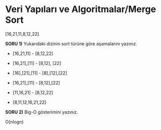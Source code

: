 # Veri Yapıları ve Algoritmalar/Merge Sort
[16,21,11,8,12,22] 

**SORU 1)** Yukarıdaki dizinin sort türüne göre aşamalarını yazınız.
- [16,21,11] - [8,12,22]

- [16,21],[11] - [8,12], [22]

- [16],[21],[11] - [8],[12],[22]

- [16,21],[11] - [8,12],[22]

- [11,16,21] - [8,12,22]

- [8,11,12,16,21,22]

**SORU 2)** Big-O gösterimini yazınız.

O(nlogn)